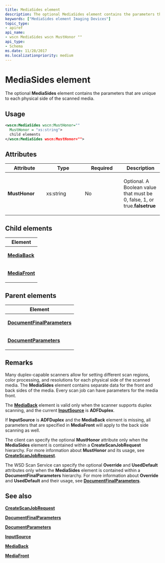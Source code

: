 ```yaml
---
title: MediaSides element
description: The optional MediaSides element contains the parameters that are unique to each physical side of the scanned media.
keywords: ["MediaSides element Imaging Devices"]
topic_type:
- apiref
api_name:
- wscn MediaSides wscn MustHonor ""
api_type:
- Schema
ms.date: 11/28/2017
ms.localizationpriority: medium
---
```


# MediaSides element


The optional **MediaSides** element contains the parameters that are unique to each physical side of the scanned media.

## Usage

```xml
<wscn:MediaSides wscn:MustHonor=""
  MustHonor = "xs:string">
  child elements
</wscn:MediaSides wscn:MustHonor="">
```

## Attributes

<table>
<colgroup>
<col width="25%" />
<col width="25%" />
<col width="25%" />
<col width="25%" />
</colgroup>
<thead>
<tr class="header">
<th>Attribute</th>
<th>Type</th>
<th>Required</th>
<th>Description</th>
</tr>
</thead>
<tbody>
<tr class="odd">
<td><p><strong><strong>MustHonor</strong></strong></p></td>
<td><p>xs:string</p></td>
<td><p>No</p></td>
<td><p></p>
<p>Optional. A Boolean value that must be 0, false, 1, or true.<strong>falsetrue</strong></p></td>
</tr>
</tbody>
</table>

## Child elements


<table>
<colgroup>
<col width="100%" />
</colgroup>
<thead>
<tr class="header">
<th>Element</th>
</tr>
</thead>
<tbody>
<tr class="odd">
<td><p><a href="mediaback.md" data-raw-source="[&lt;strong&gt;MediaBack&lt;/strong&gt;](mediaback.md)"><strong>MediaBack</strong></a></p></td>
</tr>
<tr class="even">
<td><p><a href="mediafront.md" data-raw-source="[&lt;strong&gt;MediaFront&lt;/strong&gt;](mediafront.md)"><strong>MediaFront</strong></a></p></td>
</tr>
</tbody>
</table>

## Parent elements


<table>
<colgroup>
<col width="100%" />
</colgroup>
<thead>
<tr class="header">
<th>Element</th>
</tr>
</thead>
<tbody>
<tr class="odd">
<td><p><a href="documentfinalparameters.md" data-raw-source="[&lt;strong&gt;DocumentFinalParameters&lt;/strong&gt;](documentfinalparameters.md)"><strong>DocumentFinalParameters</strong></a></p></td>
</tr>
<tr class="even">
<td><p><a href="documentparameters.md" data-raw-source="[&lt;strong&gt;DocumentParameters&lt;/strong&gt;](documentparameters.md)"><strong>DocumentParameters</strong></a></p></td>
</tr>
</tbody>
</table>

## Remarks

Many duplex-capable scanners allow for setting different scan regions, color processing, and resolutions for each physical side of the scanned media. The **MediaSides** element contains separate data for the front and back sides of the media. Every scan job can have parameters for the media front.

The [**MediaBack**](mediaback.md) element is valid only when the scanner supports duplex scanning, and the current [**InputSource**](inputsource.md) is **ADFDuplex**.

If **InputSource** is **ADFDuplex** and the **MediaBack** element is missing, all parameters that are specified in **MediaFront** will apply to the back side scanning as well.

The client can specify the optional **MustHonor** attribute only when the **MediaSides** element is contained within a **CreateScanJobRequest** hierarchy. For more information about **MustHonor** and its usage, see [**CreateScanJobRequest**](createscanjobrequest.md).

The WSD Scan Service can specify the optional **Override** and **UsedDefault** attributes only when the **MediaSides** element is contained within a **DocumentFinalParameters** hierarchy. For more information about **Override** and **UsedDefault** and their usage, see [**DocumentFinalParameters**](documentfinalparameters.md).

## See also


[**CreateScanJobRequest**](createscanjobrequest.md)

[**DocumentFinalParameters**](documentfinalparameters.md)

[**DocumentParameters**](documentparameters.md)

[**InputSource**](inputsource.md)

[**MediaBack**](mediaback.md)

[**MediaFront**](mediafront.md)

 

 






